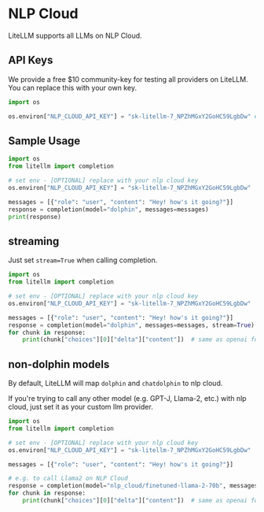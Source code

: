 # NLP Cloud

LiteLLM supports all LLMs on NLP Cloud.

## API Keys
We provide a free $10 community-key for testing all providers on LiteLLM. You can replace this with your own key. 

```python 
import os 

os.environ["NLP_CLOUD_API_KEY"] = "sk-litellm-7_NPZhMGxY2GoHC59LgbDw" # [OPTIONAL] replace with your nlp cloud key
```

## Sample Usage

```python
import os
from litellm import completion 

# set env - [OPTIONAL] replace with your nlp cloud key
os.environ["NLP_CLOUD_API_KEY"] = "sk-litellm-7_NPZhMGxY2GoHC59LgbDw" 

messages = [{"role": "user", "content": "Hey! how's it going?"}]
response = completion(model="dolphin", messages=messages)
print(response)
```

## streaming 
Just set `stream=True` when calling completion.

```python
import os
from litellm import completion 

# set env - [OPTIONAL] replace with your nlp cloud key
os.environ["NLP_CLOUD_API_KEY"] = "sk-litellm-7_NPZhMGxY2GoHC59LgbDw" 

messages = [{"role": "user", "content": "Hey! how's it going?"}]
response = completion(model="dolphin", messages=messages, stream=True)
for chunk in response:
    print(chunk["choices"][0]["delta"]["content"])  # same as openai format
```

## non-dolphin models 

By default, LiteLLM will map `dolphin` and `chatdolphin` to nlp cloud. 

If you're trying to call any other model (e.g. GPT-J, Llama-2, etc.) with nlp cloud, just set it as your custom llm provider. 


```python
import os
from litellm import completion 

# set env - [OPTIONAL] replace with your nlp cloud key
os.environ["NLP_CLOUD_API_KEY"] = "sk-litellm-7_NPZhMGxY2GoHC59LgbDw" 

messages = [{"role": "user", "content": "Hey! how's it going?"}]

# e.g. to call Llama2 on NLP Cloud
response = completion(model="nlp_cloud/finetuned-llama-2-70b", messages=messages, stream=True)
for chunk in response:
    print(chunk["choices"][0]["delta"]["content"])  # same as openai format
```
